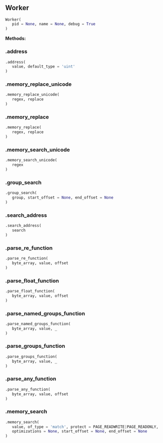 #


## Worker
```python 
Worker(
   pid = None, name = None, debug = True
)
```




**Methods:**


### .address
```python
.address(
   value, default_type = 'uint'
)
```


### .memory_replace_unicode
```python
.memory_replace_unicode(
   regex, replace
)
```


### .memory_replace
```python
.memory_replace(
   regex, replace
)
```


### .memory_search_unicode
```python
.memory_search_unicode(
   regex
)
```


### .group_search
```python
.group_search(
   group, start_offset = None, end_offset = None
)
```


### .search_address
```python
.search_address(
   search
)
```


### .parse_re_function
```python
.parse_re_function(
   byte_array, value, offset
)
```


### .parse_float_function
```python
.parse_float_function(
   byte_array, value, offset
)
```


### .parse_named_groups_function
```python
.parse_named_groups_function(
   byte_array, value, _
)
```


### .parse_groups_function
```python
.parse_groups_function(
   byte_array, value, _
)
```


### .parse_any_function
```python
.parse_any_function(
   byte_array, value, offset
)
```


### .memory_search
```python
.memory_search(
   value, of_type = 'match', protect = PAGE_READWRITE|PAGE_READONLY,
   optimizations = None, start_offset = None, end_offset = None
)
```

